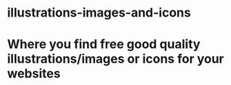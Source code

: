 # illustrations-images-and-icons
 # Where you find free good quality illustrations/images or icons for your websites
